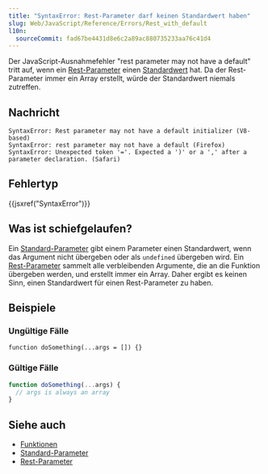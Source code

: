 ```yaml
---
title: "SyntaxError: Rest-Parameter darf keinen Standardwert haben"
slug: Web/JavaScript/Reference/Errors/Rest_with_default
l10n:
  sourceCommit: fad67be4431d8e6c2a89ac880735233aa76c41d4
---
```


Der JavaScript-Ausnahmefehler "rest parameter may not have a default" tritt auf, wenn ein [Rest-Parameter](/de/docs/Web/JavaScript/Reference/Functions/rest_parameters) einen [Standardwert](/de/docs/Web/JavaScript/Reference/Functions/Default_parameters) hat. Da der Rest-Parameter immer ein Array erstellt, würde der Standardwert niemals zutreffen.

## Nachricht

```plain
SyntaxError: Rest parameter may not have a default initializer (V8-based)
SyntaxError: rest parameter may not have a default (Firefox)
SyntaxError: Unexpected token '='. Expected a ')' or a ',' after a parameter declaration. (Safari)
```

## Fehlertyp

{{jsxref("SyntaxError")}}

## Was ist schiefgelaufen?

Ein [Standard-Parameter](/de/docs/Web/JavaScript/Reference/Functions/Default_parameters) gibt einem Parameter einen Standardwert, wenn das Argument nicht übergeben oder als `undefined` übergeben wird. Ein [Rest-Parameter](/de/docs/Web/JavaScript/Reference/Functions/rest_parameters) sammelt alle verbleibenden Argumente, die an die Funktion übergeben werden, und erstellt immer ein Array. Daher ergibt es keinen Sinn, einen Standardwert für einen Rest-Parameter zu haben.

## Beispiele

### Ungültige Fälle

```js-nolint example-bad
function doSomething(...args = []) {}
```

### Gültige Fälle

```js example-good
function doSomething(...args) {
  // args is always an array
}
```

## Siehe auch

- [Funktionen](/de/docs/Web/JavaScript/Reference/Functions)
- [Standard-Parameter](/de/docs/Web/JavaScript/Reference/Functions/Default_parameters)
- [Rest-Parameter](/de/docs/Web/JavaScript/Reference/Functions/rest_parameters)
